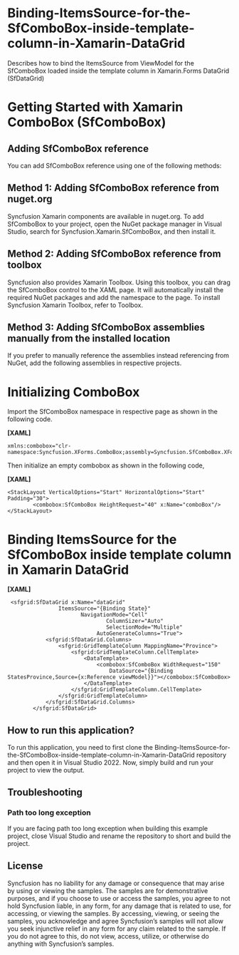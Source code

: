 #   Binding-ItemsSource-for-the-SfComboBox-inside-template-column-in-Xamarin-DataGrid
Describes how to bind the ItemsSource from ViewModel for the SfComboBox loaded inside the template column in Xamarin.Forms DataGrid (SfDataGrid)

#  Getting Started with Xamarin ComboBox (SfComboBox)

##  Adding SfComboBox reference
You can add SfComboBox reference using one of the following methods:

## Method 1: Adding SfComboBox reference from nuget.org

Syncfusion Xamarin components are available in nuget.org. To add SfComboBox to your project, open the NuGet package manager in Visual Studio, search for Syncfusion.Xamarin.SfComboBox, and then install it.

##  Method 2: Adding SfComboBox reference from toolbox

Syncfusion also provides Xamarin Toolbox. Using this toolbox, you can drag the SfComboBox control to the XAML page. It will automatically install the required NuGet packages and add the namespace to the page. To install Syncfusion Xamarin Toolbox, refer to Toolbox.

##  Method 3: Adding SfComboBox assemblies manually from the installed location

If you prefer to manually reference the assemblies instead referencing from NuGet, add the following assemblies in respective projects.

#   Initializing ComboBox
Import the SfComboBox namespace in respective page as shown in the following code.

**[XAML]**

```
xmlns:combobox="clr-namespace:Syncfusion.XForms.ComboBox;assembly=Syncfusion.SfComboBox.XForms"
```
Then initialize an empty combobox as shown in the following code,

**[XAML]**

```
<StackLayout VerticalOptions="Start" HorizontalOptions="Start" Padding="30">
		<combobox:SfComboBox HeightRequest="40" x:Name="comboBox"/>
</StackLayout> 
```
#   Binding ItemsSource for the SfComboBox inside template column in Xamarin DataGrid
**[XAML]**
```
 <sfgrid:SfDataGrid x:Name="dataGrid"
                ItemsSource="{Binding State}" 
                       NavigationMode="Cell"
                               ColumnSizer="Auto"
                               SelectionMode="Multiple"
                            AutoGenerateColumns="True">
            <sfgrid:SfDataGrid.Columns>
                <sfgrid:GridTemplateColumn MappingName="Province">
                    <sfgrid:GridTemplateColumn.CellTemplate>
                        <DataTemplate>
                            <combobox:SfComboBox WidthRequest="150"
                                DataSource="{Binding StatesProvince,Source={x:Reference viewModel}}"></combobox:SfComboBox>
                        </DataTemplate>
                    </sfgrid:GridTemplateColumn.CellTemplate>
                </sfgrid:GridTemplateColumn>
            </sfgrid:SfDataGrid.Columns>
        </sfgrid:SfDataGrid>
```

## How to run this application?

To run this application, you need to first clone the Binding-ItemsSource-for-the-SfComboBox-inside-template-column-in-Xamarin-DataGrid repository and then open it in Visual Studio 2022. Now, simply build and run your project to view the output.

## <a name="troubleshooting"></a>Troubleshooting ##
### Path too long exception
If you are facing path too long exception when building this example project, close Visual Studio and rename the repository to short and build the project.

## License

Syncfusion has no liability for any damage or consequence that may arise by using or viewing the samples. The samples are for demonstrative purposes, and if you choose to use or access the samples, you agree to not hold Syncfusion liable, in any form, for any damage that is related to use, for accessing, or viewing the samples. By accessing, viewing, or seeing the samples, you acknowledge and agree Syncfusion’s samples will not allow you seek injunctive relief in any form for any claim related to the sample. If you do not agree to this, do not view, access, utilize, or otherwise do anything with Syncfusion’s samples.
